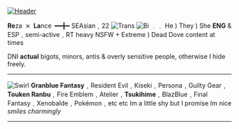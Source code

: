 [![Header](https://cdn.discordapp.com/attachments/703976157112172556/1139725235311091752/61166222_p0.png)](https://www.pixiv.net/en/artworks/61166222)

**Re**za ⨯ **La**nce ━━╋━ SEAsian﹐22
![Trans](https://f2.toyhou.se/file/f2-toyhou-se/images/22462976_bnJBzlfCUwdl2gz.png?1623251708) ![Bi](https://f2.toyhou.se/file/f2-toyhou-se/images/22459674_bkn0ph3oiADvykk.png?1623251719) ﹒﹒ He ) They ) She
 **ENG** & ESP﹐semi-active﹐RT heavy
NSFW + Extreme ) Dead Dove content at times

DNI **actual** bigots, minors, antis & overly sensitive people, otherwise I hide freely.

***

![Swirl](https://pixels.crd.co/assets/images/gallery24/37ffb81e.gif?v=b3554822) **Granblue Fantasy**﹐Resident Evil﹐Kiseki﹐Persona﹐Guilty Gear﹐**Touken Ranbu**﹐Fire Emblem﹐Atelier﹐**Tsukihime**﹐BlazBlue﹐Final Fantasy﹐Xenobalde﹐Pokémon﹐etc etc Im a little shy but I promise Im nice *smiles charmingly*

***
